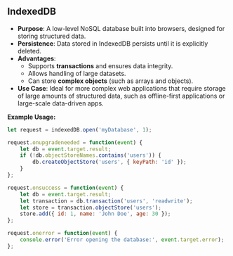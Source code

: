 ## **IndexedDB**

- **Purpose**: A low-level NoSQL database built into browsers, designed for storing structured data.
- **Persistence**: Data stored in IndexedDB persists until it is explicitly deleted.
- **Advantages**:
  - Supports **transactions** and ensures data integrity.
  - Allows handling of large datasets.
  - Can store **complex objects** (such as arrays and objects).
- **Use Case**: Ideal for more complex web applications that require storage of large amounts of structured data, such as offline-first applications or large-scale data-driven apps.

**Example Usage:**

```javascript
let request = indexedDB.open('myDatabase', 1);

request.onupgradeneeded = function(event) {
    let db = event.target.result;
    if (!db.objectStoreNames.contains('users')) {
        db.createObjectStore('users', { keyPath: 'id' });
    }
};

request.onsuccess = function(event) {
    let db = event.target.result;
    let transaction = db.transaction('users', 'readwrite');
    let store = transaction.objectStore('users');
    store.add({ id: 1, name: 'John Doe', age: 30 });
};

request.onerror = function(event) {
    console.error('Error opening the database:', event.target.error);
};
```